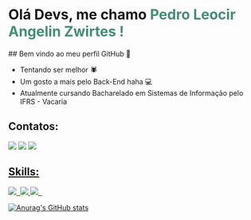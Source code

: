 <h1>Olá Devs, me chamo <span style="color:#458C78;">Pedro Leocir Angelin Zwirtes !</span></h1>
## Bem vindo ao meu perfil GitHub 👋

- Tentando ser melhor 🕷️
- Um gosto a mais pelo Back-End haha 💻
- Atualmente cursando Bacharelado em Sistemas de Informação pelo IFRS - Vacaria

## Contatos:

<div>
<a target="_blank" href="https://instagram.com/pedro_leocir"><img src="https://img.shields.io/badge/-Instagram-%23E4405F?style=for-the-badge&logo=instagram&logoColor=white" target="_blank"></a>
<a target="_blank" href="https://www.linkedin.com/in/pedro-leocir-bba80418b/"><img src="https://img.shields.io/badge/-LinkedIn-%230077B5?style=for-the-badge&logo=linkedin&logoColor=white" target="_blank"></a>   
<a target="_blank" href="https://wa.me/5554999032834"><img src="https://img.shields.io/badge/WhatsApp-25D366?style=for-the-badge&logo=whatsapp&logoColor=white">
</div>
  
## Skills:
<img src="https://img.shields.io/badge/Python-3776AB?style=for-the-badge&logo=python&logoColor=white">
<img src="">
<img src="[https://img.shields.io/badge/HTML-239120?style=for-the-badge&logo=html5&logoColor=white](https://img.shields.io/badge/HTML5-E34F26?style=for-the-badge&logo=html5&logoColor=white)">
<img src="https">
  
<img src="">
  
 <img src="">

![Anurag's GitHub stats](https://github-readme-stats.vercel.app/api?username=Pedro-Leocir-Angelin-Zwirtes&theme=vue-dark&show_icons=true)
